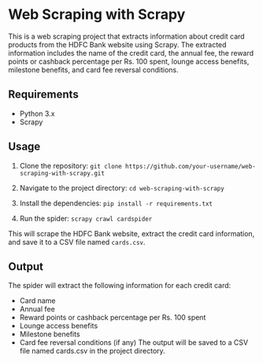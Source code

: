 # Web Scraping with Scrapy
This is a web scraping project that extracts information about credit card products from the HDFC Bank website using Scrapy. The extracted information includes the name of the credit card, the annual fee, the reward points or cashback percentage per Rs. 100 spent, lounge access benefits, milestone benefits, and card fee reversal conditions.

## Requirements
- Python 3.x
- Scrapy

## Usage
1. Clone the repository:
`git clone https://github.com/your-username/web-scraping-with-scrapy.git`

2. Navigate to the project directory:
`cd web-scraping-with-scrapy`

3. Install the dependencies:
`pip install -r requirements.txt`

4. Run the spider:
`scrapy crawl cardspider`  

This will scrape the HDFC Bank website, extract the credit card information, and save it to a CSV file named `cards.csv`.

## Output
The spider will extract the following information for each credit card:
- Card name
- Annual fee
- Reward points or cashback percentage per Rs. 100 spent
- Lounge access benefits
- Milestone benefits
- Card fee reversal conditions (if any)
The output will be saved to a CSV file named cards.csv in the project directory.
